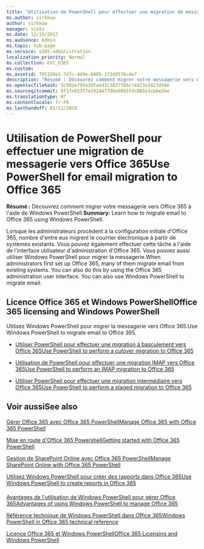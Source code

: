 ```yaml
---
title: "Utilisation de PowerShell pour effectuer une migration de messagerie vers Office 365"
ms.author: sirkkuw
author: sirkkuw
manager: scotv
ms.date: 12/15/2017
ms.audience: Admin
ms.topic: hub-page
ms.service: o365-administration
localization_priority: Normal
ms.collection: Ent_O365
ms.custom: 
ms.assetid: 795158e1-7dfc-4d9e-b805-373dd576c4e7
description: "Résumé : Découvrez comment migrer votre messagerie vers Office 365 à l'aide de Windows PowerShell."
ms.openlocfilehash: 5c982e795a39faed1c3837f86c74413a3413d59e
ms.sourcegitcommit: 9f1fe023f7e2924477d6e9003fdc805e3cb6e2be
ms.translationtype: HT
ms.contentlocale: fr-FR
ms.lasthandoff: 01/11/2018
---
```

# <a name="use-powershell-for-email-migration-to-office-365"></a><span data-ttu-id="de961-103">Utilisation de PowerShell pour effectuer une migration de messagerie vers Office 365</span><span class="sxs-lookup"><span data-stu-id="de961-103">Use PowerShell for email migration to Office 365</span></span>

 <span data-ttu-id="de961-104">**Résumé :** Découvrez comment migrer votre messagerie vers Office 365 à l'aide de Windows PowerShell.</span><span class="sxs-lookup"><span data-stu-id="de961-104">**Summary:** Learn how to migrate email to Office 365 using Windows PowerShell.</span></span>
  
<span data-ttu-id="de961-p101">Lorsque les administrateurs procèdent à la configuration initiale d'Office 365, nombre d'entre eux migrent le courrier électronique à partir de systèmes existants. Vous pouvez également effectuer cette tâche à l'aide de l'interface utilisateur d'administration d'Office 365. Vous pouvez aussi utiliser Windows PowerShell pour migrer la messagerie.</span><span class="sxs-lookup"><span data-stu-id="de961-p101">When administrators first set up Office 365, many of them migrate email from existing systems. You can also do this by using the Office 365 administration user interface. You can also use Windows PowerShell to migrate email.</span></span>
  
## <a name="office-365-licensing-and-windows-powershell"></a><span data-ttu-id="de961-108">Licence Office 365 et Windows PowerShell</span><span class="sxs-lookup"><span data-stu-id="de961-108">Office 365 licensing and Windows PowerShell</span></span>

<span data-ttu-id="de961-109">Utilisez Windows PowerShell pour migrer la messagerie vers Office 365.</span><span class="sxs-lookup"><span data-stu-id="de961-109">Use Windows PowerShell to migrate email to Office 365.</span></span> 
  
- [<span data-ttu-id="de961-110">Utiliser PowerShell pour effectuer une migration à basculement vers Office 365</span><span class="sxs-lookup"><span data-stu-id="de961-110">Use PowerShell to perform a cutover migration to Office 365</span></span>](use-powershell-to-perform-a-cutover-migration-to-office-365.md)
    
- [<span data-ttu-id="de961-111">Utilisation de PowerShell pour effectuer une migration IMAP vers Office 365</span><span class="sxs-lookup"><span data-stu-id="de961-111">Use PowerShell to perform an IMAP migration to Office 365</span></span>](use-powershell-to-perform-an-imap-migration-to-office-365.md)
    
- [<span data-ttu-id="de961-112">Utiliser PowerShell pour effectuer une migration intermédiaire vers Office 365</span><span class="sxs-lookup"><span data-stu-id="de961-112">Use PowerShell to perform a staged migration to Office 365</span></span>](use-powershell-to-perform-a-staged-migration-to-office-365.md)
    
## <a name="see-also"></a><span data-ttu-id="de961-113">Voir aussi</span><span class="sxs-lookup"><span data-stu-id="de961-113">See also</span></span>

#### 

[<span data-ttu-id="de961-114">Gérer Office 365 avec Office 365 PowerShell</span><span class="sxs-lookup"><span data-stu-id="de961-114">Manage Office 365 with Office 365 PowerShell</span></span>](manage-office-365-with-office-365-powershell.md)
  
[<span data-ttu-id="de961-115">Mise en route d'Office 365 Powershell</span><span class="sxs-lookup"><span data-stu-id="de961-115">Getting started with Office 365 PowerShell</span></span>](getting-started-with-office-365-powershell.md)
  
[<span data-ttu-id="de961-116">Gestion de SharePoint Online avec Office 365 PowerShell</span><span class="sxs-lookup"><span data-stu-id="de961-116">Manage SharePoint Online with Office 365 PowerShell</span></span>](manage-sharepoint-online-with-office-365-powershell.md)
  
[<span data-ttu-id="de961-117">Utilisez Windows PowerShell pour créer des rapports dans Office 365</span><span class="sxs-lookup"><span data-stu-id="de961-117">Use Windows PowerShell to create reports in Office 365</span></span>](use-windows-powershell-to-create-reports-in-office-365.md)
#### 

<span data-ttu-id="de961-118">[Avantages de l'utilisation de Windows PowerShell pour gérer Office 365]((http://technet.microsoft.com/library/15144a50-453e-4cd5-befd-bc6736697967.aspx))</span><span class="sxs-lookup"><span data-stu-id="de961-118">[Advantages of using Windows PowerShell to manage Office 365]((http://technet.microsoft.com/library/15144a50-453e-4cd5-befd-bc6736697967.aspx))</span></span>
  
<span data-ttu-id="de961-119">[Référence technique de Windows PowerShell dans Office 365]((http://technet.microsoft.com/library/10d5c66a-7579-4319-aaa5-7a5e21d49cea.aspx))</span><span class="sxs-lookup"><span data-stu-id="de961-119">[Windows PowerShell in Office 365 technical reference]((http://technet.microsoft.com/library/10d5c66a-7579-4319-aaa5-7a5e21d49cea.aspx))</span></span>
  
<span data-ttu-id="de961-120">[Licence Office 365 et Windows PowerShell]((http://technet.microsoft.com/library/6ca0e430-f7ba-4184-becf-14c6c5c8dde5.aspx))</span><span class="sxs-lookup"><span data-stu-id="de961-120">[Office 365 Licensing and Windows PowerShell]((http://technet.microsoft.com/library/6ca0e430-f7ba-4184-becf-14c6c5c8dde5.aspx))</span></span>

